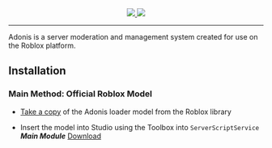 <div align="center">
    <a href="[vMGMT-Loader](https://www.roblox.com/library/7503263693/)">
        <img src="https://img.shields.io/static/v1?label=roblox&message=model&color=blue&logo=roblox&logoColor=white"/>
    </a>
    <a href="https://github.com/sizquirt/vMGMT/releases">
        <img src="https://img.shields.io/github/v/release/sizquirt/vMGMT?label=version"/>
    </a>
</div>
<hr/> 

Adonis is a server moderation and management system created for use on the Roblox platform.

## Installation

### Main Method: Official Roblox Model

* [Take a copy](https://www.roblox.com/library/7503263693/) of the Adonis loader model from the Roblox library

* Insert the model into Studio using the Toolbox into `ServerScriptService`
  ***Main Module***
  [Download](https://www.roblox.com/library/7503242924/)



